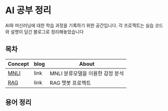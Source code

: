 # AI 공부 정리
AI와 머신러닝에 대한 학습 과정을 기록하기 위한 공간입니다.
각 프로젝트는 실습 코드와 설명이 담긴 블로그로 정리해놓았습니다
## 목차
| Concept | blog | About                |
| ------- | ---- | -------------------- |
| [MNLI](https://github.com/13urdock/aistudy/blob/main/MNLI/mnli.ipynb)    | link | MNLI 분류모델을 이용한 감정 분석 |
| [RAG](https://github.com/13urdock/aistudy/blob/main/RAG/rag.ipynb)     | link | RAG 챗봇 프로젝트          |

## 용어 정리
